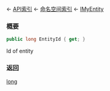 ← [API索引](Api-Index) ← [命名空间索引](Namespace-Index) ← [IMyEntity](VRage.Game.ModAPI.Ingame.IMyEntity)

### 概要

```csharp
public long EntityId { get; }
```

Id of entity

### 返回

[long](https://docs.microsoft.com/en-us/dotnet/api/System.Int64?view=netframework-4.6)

